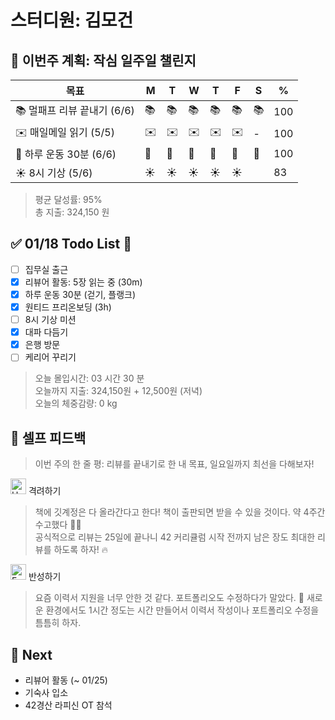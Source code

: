 # 스터디원: 김모건

## 🚀 이번주 계획: 작심 일주일 챌린지

| 목표                        | M   | T   | W   | T   | F   | S   | %   |
| --------------------------- | --- | --- | --- | --- | --- | --- | --- |
| 📚 멀패프 리뷰 끝내기 (6/6) | 📚  | 📚  | 📚  | 📚  | 📚  | 📚  | 100 |
| ✉️ 매일메일 읽기 (5/5)      | ✉️  | ✉️  | ✉️  | ✉️  | ✉️  | -   | 100 |
| 💪 하루 운동 30분 (6/6)     | 💪  | 💪  | 💪  | 💪  | 💪  | 💪  | 100 |
| ☀️ 8시 기상 (5/6)           | ☀️  | ☀️  | ☀️  | ☀️  | ☀️  |     | 83  |

> 평균 달성률: 95% <br>
> 총 지출: 324,150 원 <br>

## ✅ 01/18 Todo List 🌅

- [ ] 집무실 출근
- [x] 리뷰어 활동: 5장 읽는 중 (30m)
- [x] 하루 운동 30분 (걷기, 플랭크)
- [x] 원티드 프리온보딩 (3h)
- [ ] 8시 기상 미션
- [x] 대파 다듬기
- [x] 은행 방문
- [ ] 케리어 꾸리기

> 오늘 몰입시간: 03 시간 30 분<br>
> 오늘까지 지출: 324,150원 + 12,500원 (저녁)<br>
> 오늘의 체중감량: 0 kg

## 🎉 셀프 피드백

> 이번 주의 한 줄 평: 리뷰를 끝내기로 한 내 목표, 일요일까지 최선을 다해보자! <br>

<img src="https://raw.githubusercontent.com/Tarikul-Islam-Anik/Animated-Fluent-Emojis/master/Emojis/Smilies/Hugging%20Face.png" alt="Hugging Face" width="25" height="25"> 격려하기</img>

> 책에 깃계정은 다 올라간다고 한다! 책이 출판되면 받을 수 있을 것이다. 약 4주간 수고했다 👏👏<br>
> 공식적으로 리뷰는 25일에 끝나니 42 커리큘럼 시작 전까지 남은 장도 최대한 리뷰를 하도록 하자! 🔥 <br>

<img src="https://raw.githubusercontent.com/Tarikul-Islam-Anik/Animated-Fluent-Emojis/master/Emojis/Smilies/Face%20with%20Monocle.png" alt="Face with Monocle" width="25" height="25"> 반성하기</img>

> 요즘 이력서 지원을 너무 안한 것 같다. 포트폴리오도 수정하다가 말았다. 🤔
> 새로운 환경에서도 1시간 정도는 시간 만들어서 이력서 작성이나 포트폴리오 수정을 틈틈히 하자. <br>

## 🌱 Next

- 리뷰어 활동 (~ 01/25)
- 기숙사 입소
- 42경산 라피신 OT 참석
